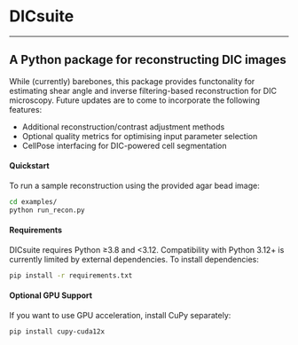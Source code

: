 # DICsuite

---
## A Python package for reconstructing DIC images

While (currently) barebones, this package provides functonality for estimating shear angle and inverse filtering-based reconstruction for DIC microscopy. Future updates are to come to incorporate the following features:
- Additional reconstruction/contrast adjustment methods
- Optional quality metrics for optimising input parameter selection 
- CellPose interfacing for DIC-powered cell segmentation

#### Quickstart
To run a sample reconstruction using the provided agar bead image:

```bash
cd examples/
python run_recon.py
```

#### Requirements
DICsuite requires Python ≥3.8 and <3.12. Compatibility with Python 3.12+ is currently limited by external dependencies.
To install dependencies:

```bash
pip install -r requirements.txt
```


#### Optional GPU Support
If you want to use GPU acceleration, install CuPy separately:

```bash
pip install cupy-cuda12x
```


